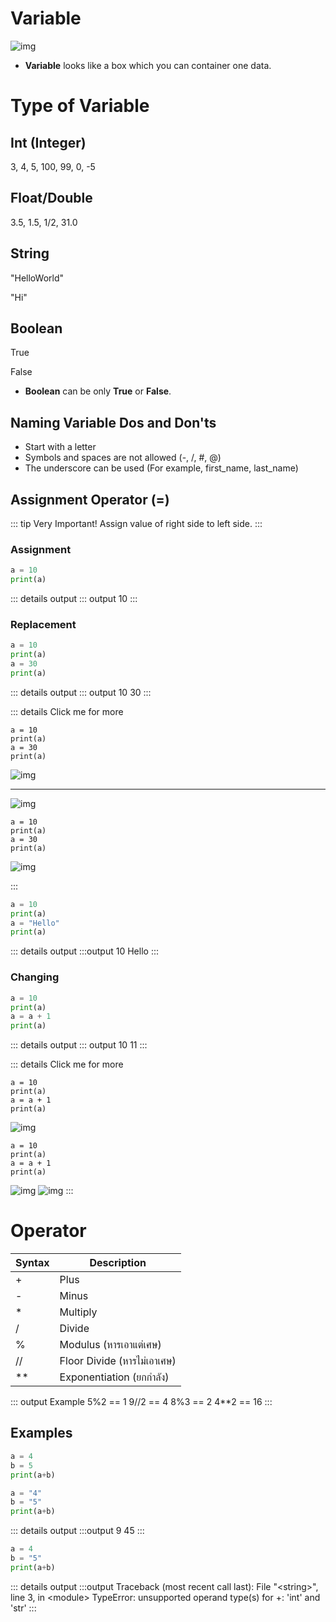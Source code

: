 # Variable

![img](./variable.svg)

- **Variable** looks like a box which you can container one data.

# Type of Variable

## Int (Integer)
3, 4, 5, 100, 99, 0, -5

## Float/Double
3.5, 1.5, 1/2, 31.0

## String
"HelloWorld"

"Hi"

## Boolean
True

False

- **Boolean** can be only **True** or **False**.

## Naming Variable Dos and Don'ts
- Start with a letter
- Symbols and spaces are not allowed (-, /, #, @)
- The underscore can be used (For example, first_name, last_name)

## Assignment Operator (=)

::: tip Very Important!
Assign value of right side to left side.
:::

### Assignment
```py
a = 10
print(a)
```

::: details output
::: output
10
:::

### Replacement
```py
a = 10
print(a)
a = 30
print(a)
```

::: details output
::: output
10
30
:::

::: details Click me for more
```py{1}
a = 10
print(a)
a = 30
print(a)
```
![img](./replace/a-1.svg)
***
![img](./replace/a-2.svg)
```py{3}
a = 10
print(a)
a = 30
print(a)
```
![img](./replace/a-3.svg)

:::

```py
a = 10
print(a)
a = "Hello"
print(a)
```
::: details output
:::output
10
Hello
:::
### Changing

```py
a = 10
print(a)
a = a + 1
print(a)
```
::: details output
::: output
10
11
:::

::: details Click me for more
```py{1}
a = 10
print(a)
a = a + 1
print(a)
```
![img](./changing/a-1.svg)
```py{3}
a = 10
print(a)
a = a + 1
print(a)
```
![img](./changing/a-2.svg)
![img](./changing/a-3.svg)
:::

# Operator
| Syntax      | Description |
| ----------- | ----------- |
| +      | Plus       |
| -   | Minus        |
| * | Multiply |
| / | Divide |
|%| Modulus (หารเอาแต่เศษ) |
| // | Floor Divide (หารไม่เอาเศษ) |
| ** | Exponentiation (ยกกำลัง) |

::: output Example
5%2 == <span class="pyinput">1</span>
9//2 == <span class="pyinput">4</span>
8%3 == <span class="pyinput">2</span>
4**2 == <span class="pyinput">16</span>
:::

## Examples

```py
a = 4
b = 5
print(a+b)

a = "4"
b = "5"
print(a+b)
```

::: details output
:::output
9
45
:::

```py
a = 4
b = "5"
print(a+b)
```

::: details output
:::output
Traceback (most recent call last):
  File "\<string\>", line 3, in \<module\>
<span class="error">TypeError: unsupported operand type(s) for +: 'int' and 'str'</span>
:::
